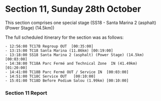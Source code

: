 # Section 11, Sunday 28th October

This section comprises one special stage (SS18 - Santa Marina 2 (asphalt) (Power Stage) (14.5km))

The full scheduled itinerary for the section was as follows:

	- 12:56:00 TC17B Regroup OUT  [00:35:00]
	- 13:15:00 TC18 Santa Marina (11.86km) [00:19:00]
	- 13:18:00 SS18 Santa Marina 2 (asphalt) (Power Stage) (14.5km) [00:03:00]
	- 14:38:00 TC18A Parc Fermé and Technical Zone  IN (41.49km) [01:20:00]
	- 14:41:00 TC18B Parc Fermé OUT / Service IN  [00:03:00]
	- 14:51:00 TC18C Service OUT   [00:10:00]
	- 15:01:00 TC18D Before Podium Salou (1.99km) [00:10:00]

### Section 11 Report
